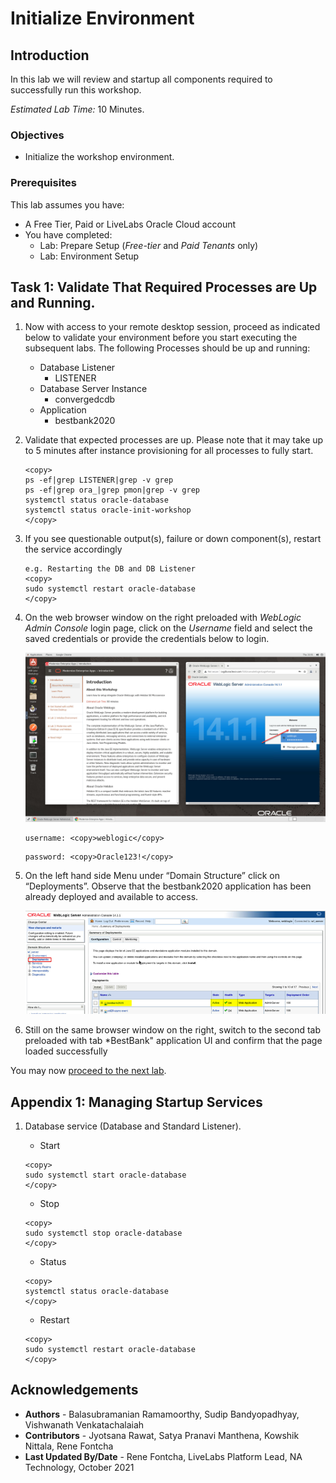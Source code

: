 # Initialize Environment

## Introduction

In this lab we will review and startup all components required to successfully run this workshop.

*Estimated Lab Time:* 10 Minutes.

### Objectives
- Initialize the workshop environment.

### Prerequisites
This lab assumes you have:
- A Free Tier, Paid or LiveLabs Oracle Cloud account
- You have completed:
    - Lab: Prepare Setup (*Free-tier* and *Paid Tenants* only)
    - Lab: Environment Setup

## Task 1: Validate That Required Processes are Up and Running.
1. Now with access to your remote desktop session, proceed as indicated below to validate your environment before you start executing the subsequent labs. The following Processes should be up and running:

    - Database Listener
        - LISTENER
    - Database Server Instance
        - convergedcdb
    - Application
        - bestbank2020

2. Validate that expected processes are up. Please note that it may take up to 5 minutes after instance provisioning for all processes to fully start.

    ```
    <copy>
    ps -ef|grep LISTENER|grep -v grep
    ps -ef|grep ora_|grep pmon|grep -v grep
    systemctl status oracle-database
    systemctl status oracle-init-workshop
    </copy>
    ```

3. If you see questionable output(s), failure or down component(s), restart the service accordingly

    ```
    e.g. Restarting the DB and DB Listener
    <copy>
    sudo systemctl restart oracle-database
    </copy>
    ```

4. On the web browser window on the right preloaded with *WebLogic Admin Console* login page, click on the *Username* field and select the saved credentials or provide the credentials below to login.

    ![](./images/adminconsole.png " ")  

    ```
    username: <copy>weblogic</copy>
    ```
    ```
    password: <copy>Oracle123!</copy>
    ```

5.	On the left hand side Menu under “Domain Structure” click on “Deployments”. Observe that the bestbank2020 application has been already deployed and available to access.

	![](./images/deployments.png " ")  

5.	Still on the same browser window on the right, switch to the second tab preloaded with  tab *BestBank" application UI and confirm that the page loaded successfully

You may now [proceed to the next lab](#next).

## Appendix 1: Managing Startup Services

1. Database service (Database and Standard Listener).

    - Start

    ```
    <copy>
    sudo systemctl start oracle-database
    </copy>
    ```
    - Stop

    ```
    <copy>
    sudo systemctl stop oracle-database
    </copy>
    ```

    - Status

    ```
    <copy>
    systemctl status oracle-database
    </copy>
    ```

    - Restart

    ```
    <copy>
    sudo systemctl restart oracle-database
    </copy>
    ```

## Acknowledgements

- **Authors** - Balasubramanian Ramamoorthy, Sudip Bandyopadhyay, Vishwanath Venkatachalaiah
- **Contributors** - Jyotsana Rawat, Satya Pranavi Manthena, Kowshik Nittala, Rene Fontcha
- **Last Updated By/Date** - Rene Fontcha, LiveLabs Platform Lead, NA Technology, October 2021
